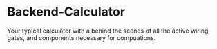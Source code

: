 # Backend-Calculator
Your typical calculator with a behind the scenes of all the active wiring, gates, and components necessary for compuations.
